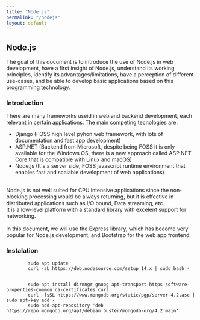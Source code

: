 ```yaml
---
title: "Node.js"
permalink: "/nodejs"
layout: default
---
```


## Node.js

The goal of this document is to introduce the use of Node.js in web development, have a first insight of Node.js, understand its working principles, identify its advantages/limitations, have a perception of different use-cases, and be able to develop basic applications based on this programming technology.

### Introduction

There are many frameworks useid in web and backend development, each relevant in certain applications. The main competing tecnologies are:
* Django (FOSS high level pyhon web framework, with lots of documentation and fast app development)
* ASP.NET (Backend from Microsoft, despite being FOSS it is only available for the Windows OS, there is a new approach called ASP.NET Core that is compatible with Linux and macOS)
* Node.js (It's a server side, FOSS javascript runtime environment that enables fast and scalable development of web applications)

\
Node.js is not well suited for CPU intensive applications since the non-blocking processing would be always returning, but it is effective in distributed applications such as I/O bound, Data streaming, etc.  
It is a low-level platform with a standard library with excelent support for networking.  
\
In this document, we will use the Express library, which has become very popular for Node.js development, and Bootstrap for the web app frontend.  

### Instalation

            sudo apt update
            curl -sL https://deb.nodesource.com/setup_14.x | sudo bash -
            
            
            sudo apt install dirmngr gnupg apt-transport-https software-properties-common ca-certificates curl
            curl -fsSL https://www.mongodb.org/static/pgp/server-4.2.asc | sudo apt-key add -
            sudo add-apt-repository 'deb https://repo.mongodb.org/apt/debian buster/mongodb-org/4.2 main'
        


